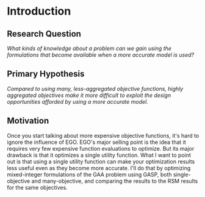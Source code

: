 # Introduction

## Research Question

 *What kinds of knowledge about a problem can we gain using the formulations that become available when a more accurate model is used?*

## Primary Hypothesis

 *Compared to using many, less-aggregated objective functions, highly aggregated objectives make it more difficult to exploit the design opportunities afforded by using a more accurate model.*

## Motivation

Once you start talking about more expensive objective functions, it's hard to ignore the influence of EGO.
    EGO's major selling point is the idea that it requires very few expensive function evaluations to optimize.
    But its major drawback is that it optimizes a single utility function.
    What I want to point out is that using a single utility function can make your optimization results less useful even as they become more accurate.
    I'll do that by optimizing mixed-integer formulations of the GAA problem using GASP, both single-objective and many-objective, and comparing the results to the RSM results for the same objectives.

<!--
vim:ts=4:sw=4:expandtab:wrap lbr
-->
